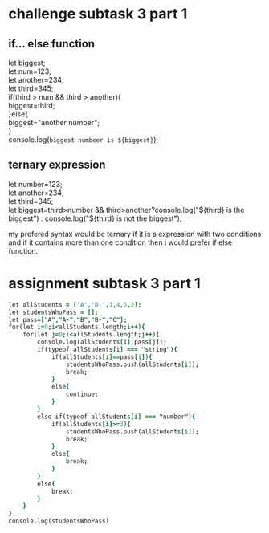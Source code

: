 # challenge subtask 3 part 1
## if... else function
let biggest;<br>
let num=123;<br>
let another=234;<br>
let third=345;<br>
if(third > num && third > another){<br>
    biggest=third;<br>
}else{<br>
    biggest="another number";<br>
}<br>
console.log(`biggest numbeer is ${biggest}`);<br>

## ternary expression
let number=123;<br>
let another=234;<br>
let third=345;<br>
let biggest=third>number && third>another?console.log("${third} is the biggest") : console.log("${third} is not the biggest");<br>

my prefered syntax would be ternary if it is a expression with two conditions and if it contains more than one condition then i would prefer if else function.

# assignment subtask 3 part 1
```j
let allStudents = ['A','B-',1,4,5,2];   
let studentsWhoPass = [];   
let pass=["A","A-","B","B-","C"];   
for(let i=0;i<allStudents.length;i++){   
    for(let j=0;i<allStudents.length;j++){   
        console.log(allStudents[i],pass[j]);   
        if(typeof allStudents[i] === "string"){   
            if(allStudents[i]==pass[j]){   
                studentsWhoPass.push(allStudents[i]);   
                break;   
            }   
            else{   
                continue;   
            }   
        }   
        else if(typeof allStudents[i] === "number"){   
            if(allStudents[i]>=3){   
                studentsWhoPass.push(allStudents[i]);   
                break;   
            }   
            else{   
                break;   
            }   
        }   
        else{   
            break;   
        }   
    }   
}   
console.log(studentsWhoPass)
